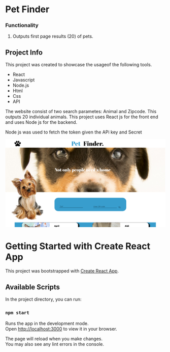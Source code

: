 # Pet Finder

### Functionality
1. Outputs first page results (20) of pets.


## Project Info
This project was created to showcase the usageof the following tools. 

- React
- Javascript
- Node.js
- Html
- Css 
- API

The website consist of two search parametes: Animal and Zipcode. 
This outputs 20 individual animals. This project uses React js for the front end and uses Node js for the backend. 

Node js was used to fetch the token given the APi key and Secret

![front-display](front-display.png)



# Getting Started with Create React App

This project was bootstrapped with [Create React App](https://github.com/facebook/create-react-app).

## Available Scripts

In the project directory, you can run:

### `npm start`

Runs the app in the development mode.\
Open [http://localhost:3000](http://localhost:3000) to view it in your browser.

The page will reload when you make changes.\
You may also see any lint errors in the console.

